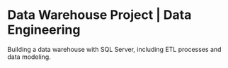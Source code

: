 # Data Warehouse Project | Data Engineering
Building a data warehouse with SQL Server, including ETL processes and data modeling.


